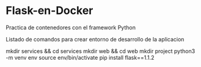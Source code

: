 # Flask-en-Docker
Practica de contenedores con el framework Python

Listado de comandos para crear entorno de desarrollo de la aplicacion 

mkdir services && cd services
mkdir web && cd web
mkdir project
python3 -m venv env
source env/bin/activate
pip install flask==1.1.2
